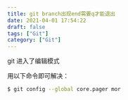 ```yaml
---
title: git branch出现end需要q才能退出
date: 2021-04-01 17:54:22
draft: false
tags: ["Git"]
category: ["Git"]
---
```


git 进入了编辑模式

用以下命令即可解决：

```bash
$ git config --global core.pager mor
```
